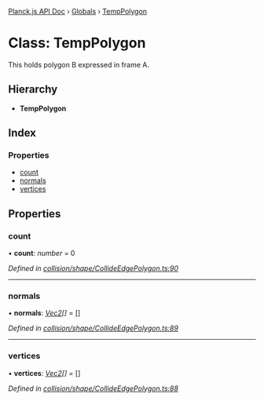[Planck.js API Doc](../README.md) › [Globals](../globals.md) › [TempPolygon](temppolygon.md)

# Class: TempPolygon

This holds polygon B expressed in frame A.

## Hierarchy

* **TempPolygon**

## Index

### Properties

* [count](temppolygon.md#count)
* [normals](temppolygon.md#normals)
* [vertices](temppolygon.md#vertices)

## Properties

###  count

• **count**: *number* = 0

*Defined in [collision/shape/CollideEdgePolygon.ts:90](https://github.com/shakiba/planck.js/blob/8127f05/src/collision/shape/CollideEdgePolygon.ts#L90)*

___

###  normals

• **normals**: *[Vec2](vec2.md)[]* = []

*Defined in [collision/shape/CollideEdgePolygon.ts:89](https://github.com/shakiba/planck.js/blob/8127f05/src/collision/shape/CollideEdgePolygon.ts#L89)*

___

###  vertices

• **vertices**: *[Vec2](vec2.md)[]* = []

*Defined in [collision/shape/CollideEdgePolygon.ts:88](https://github.com/shakiba/planck.js/blob/8127f05/src/collision/shape/CollideEdgePolygon.ts#L88)*
